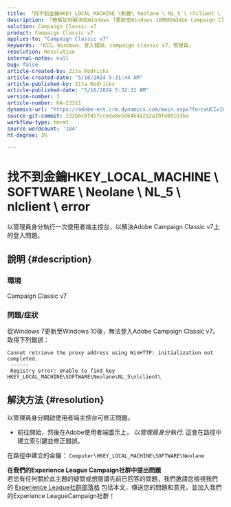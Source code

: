 ```yaml
---
title: 「找不到金鑰HKEY_LOCAL_MACHINE \軟體\ Neolane \ NL_5 \ nlclient \ error」
description: 「瞭解如何解決從Windows 7更新至Windows 10時的Adobe Campaign Classic v7登入錯誤。」
solution: Campaign Classic v7
product: Campaign Classic v7
applies-to: "Campaign Classic v7"
keywords: 「KCS、Windows、登入錯誤、campaign classic v7、管理員」
resolution: Resolution
internal-notes: null
bug: false
article-created-by: Zita Rodricks
article-created-date: "5/16/2024 5:31:44 AM"
article-published-by: Zita Rodricks
article-published-date: "5/16/2024 5:32:31 AM"
version-number: 3
article-number: KA-23311
dynamics-url: "https://adobe-ent.crm.dynamics.com/main.aspx?forceUCI=1&pagetype=entityrecord&etn=knowledgearticle&id=4e6f8390-4513-ef11-9f89-6045bd0298d4"
source-git-commit: 132bbc0f457cceda0e5d64bda252a19fa80163ba
workflow-type: tm+mt
source-wordcount: '184'
ht-degree: 3%

---
```


# 找不到金鑰HKEY_LOCAL_MACHINE \ SOFTWARE \ Neolane \ NL_5 \ nlclient \ error


以管理員身分執行一次使用者端主控台，以解決Adobe Campaign Classic v7上的登入問題。

## 說明 {#description}


### 環境

Campaign Classic v7



### 問題/症狀

從Windows 7更新至Windows 10後，無法登入Adobe Campaign Classic v7。 取得下列錯誤：


```
Cannot retrieve the proxy address using WinHTTP: initialization not completed.
 ------
 Registry error: Unable to find key HKEY_LOCAL_MACHINE\SOFTWARE\Neolane\NL_5\nlclient\
```



## 解決方法 {#resolution}


以管理員身分開啟使用者端主控台可修正問題。

- 前往開始，然後在Adobe使用者端圖示上， *以管理員身分執行*. 這會在路徑中建立索引鍵並修正錯誤。


在路徑中建立的金鑰： `Computer\HKEY_LOCAL_MACHINE\SOFTWARE\Neolane`


<b>在我們的Experience League Campaign社群中提出問題</b><br>若您有任何關於此主題的疑問或想閱讀先前已回答的問題，我們邀請您檢視我們的 [Experience League社群部落格](https://experienceleaguecommunities.adobe.com/t5/adobe-campaign-classic-blogs/introducing-top-kcs-articles-curated-for-your-troubleshooting/bc-p/672426#M132 "關注連結") 包括本文，傳送您的問題和意見，並加入我們的Experience LeagueCampaign社群！  